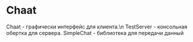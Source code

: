 # Chaat

Chaat - графически интерфейс для клиента.\n
TestServer - консольная обертка для сервера.
SimpleChat - библиотека для передачи данный
